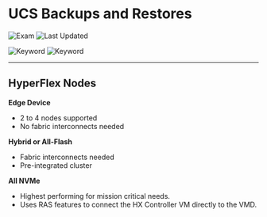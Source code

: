 # UCS Backups and Restores

![Exam](https://img.shields.io/badge/DCCOR-8A2BE2)
![Last Updated](https://img.shields.io/badge/Last%20Updated-2024--01--31-blue)

![Keyword](https://img.shields.io/badge/HX-darkgreen)
![Keyword](https://img.shields.io/badge/HyperFlex-darkgreen)

<hr>

## HyperFlex Nodes

**Edge Device**

- 2 to 4 nodes supported
- No fabric interconnects needed

**Hybrid or All-Flash**

- Fabric interconnects needed
- Pre-integrated cluster

**All NVMe**

- Highest performing for mission critical needs.
- Uses RAS features to connect the HX Controller VM directly to the VMD.
